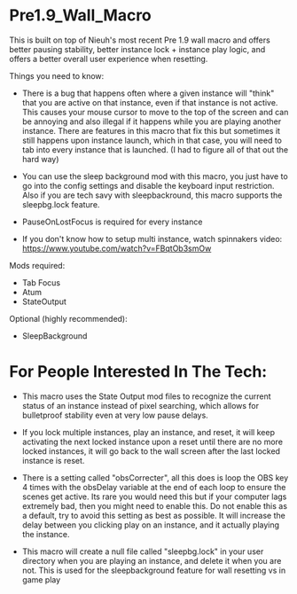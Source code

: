 # Pre1.9_Wall_Macro

This is built on top of Nieuh's most recent Pre 1.9 wall macro and offers better pausing stability, better instance lock + instance play logic, and offers a better overall user experience when resetting.

Things you need to know:

- There is a bug that happens often where a given instance will "think" that you are active on that instance, even if that instance is not active. This causes your mouse cursor to move to the top of the screen and can be annoying and also illegal if it happens while you are playing another instance. There are features in this macro that fix this but sometimes it still happens upon instance launch, which in that case, you will need to tab into every instance that is launched. (I had to figure all of that out the hard way)

- You can use the sleep background mod with this macro, you just have to go into the config settings and disable the keyboard input restriction. Also if you are tech savy with sleepbackround, this macro supports the sleepbg.lock feature.

- PauseOnLostFocus is required for every instance

- If you don't know how to setup multi instance, watch spinnakers video: https://www.youtube.com/watch?v=FBqtOb3smOw

Mods required:

- Tab Focus
- Atum
- StateOutput

Optional (highly recommended):

- SleepBackground

# For People Interested In The Tech:

- This macro uses the State Output mod files to recognize the current status of an instance instead of pixel searching, which allows for bulletproof stability even at very low pause delays.

- If you lock multiple instances, play an instance, and reset, it will keep activating the next locked instance upon a reset until there are no more locked instances, it will go back to the wall screen after the last locked instance is reset.

- There is a setting called "obsCorrecter", all this does is loop the OBS key 4 times with the obsDelay variable at the end of each loop to ensure the scenes get active. Its rare you would need this but if your computer lags extremely bad, then you might need to enable this. Do not enable this as a default, try to avoid this setting as best as possible. It will increase the delay between you clicking play on an instance, and it actually playing the instance.

- This macro will create a null file called "sleepbg.lock" in your user directory when you are playing an instance, and delete it when you are not. This is used for the sleepbackground feature for wall resetting vs in game play
